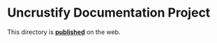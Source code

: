 # Uncrustify Documentation Project

This directory is **[published](https://jeayne.github.io/Uncrustify-Documentation/)** on the web.
